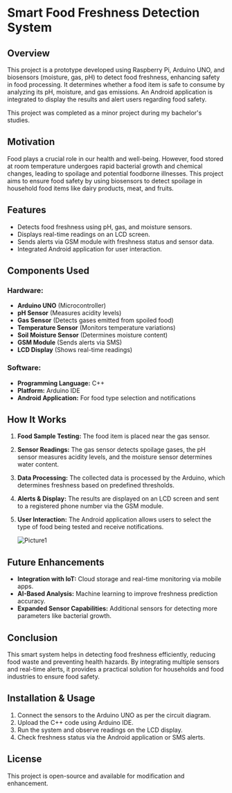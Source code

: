 # Smart Food Freshness Detection System

## Overview
This project is a prototype developed using Raspberry Pi, Arduino UNO, and biosensors (moisture, gas, pH) to detect food freshness, enhancing safety in food processing. It determines whether a food item is safe to consume by analyzing its pH, moisture, and gas emissions. An Android application is integrated to display the results and alert users regarding food safety.

This project was completed as a minor project during my bachelor's studies.

## Motivation
Food plays a crucial role in our health and well-being. However, food stored at room temperature undergoes rapid bacterial growth and chemical changes, leading to spoilage and potential foodborne illnesses. This project aims to ensure food safety by using biosensors to detect spoilage in household food items like dairy products, meat, and fruits.

## Features
- Detects food freshness using pH, gas, and moisture sensors.
- Displays real-time readings on an LCD screen.
- Sends alerts via GSM module with freshness status and sensor data.
- Integrated Android application for user interaction.

## Components Used
### Hardware:
- **Arduino UNO** (Microcontroller)
- **pH Sensor** (Measures acidity levels)
- **Gas Sensor** (Detects gases emitted from spoiled food)
- **Temperature Sensor** (Monitors temperature variations)
- **Soil Moisture Sensor** (Determines moisture content)
- **GSM Module** (Sends alerts via SMS)
- **LCD Display** (Shows real-time readings)

### Software:
- **Programming Language:** C++
- **Platform:** Arduino IDE
- **Android Application:** For food type selection and notifications

## How It Works
1. **Food Sample Testing:** The food item is placed near the gas sensor.
2. **Sensor Readings:** The gas sensor detects spoilage gases, the pH sensor measures acidity levels, and the moisture sensor determines water content.
3. **Data Processing:** The collected data is processed by the Arduino, which determines freshness based on predefined thresholds.
4. **Alerts & Display:** The results are displayed on an LCD screen and sent to a registered phone number via the GSM module.
5. **User Interaction:** The Android application allows users to select the type of food being tested and receive notifications.

   ![Picture1](https://github.com/user-attachments/assets/6111eedb-097e-4b63-b0e3-410fb4e04c28)


## Future Enhancements
- **Integration with IoT:** Cloud storage and real-time monitoring via mobile apps.
- **AI-Based Analysis:** Machine learning to improve freshness prediction accuracy.
- **Expanded Sensor Capabilities:** Additional sensors for detecting more parameters like bacterial growth.

## Conclusion
This smart system helps in detecting food freshness efficiently, reducing food waste and preventing health hazards. By integrating multiple sensors and real-time alerts, it provides a practical solution for households and food industries to ensure food safety.

## Installation & Usage
1. Connect the sensors to the Arduino UNO as per the circuit diagram.
2. Upload the C++ code using Arduino IDE.
3. Run the system and observe readings on the LCD display.
4. Check freshness status via the Android application or SMS alerts.

## License
This project is open-source and available for modification and enhancement.

